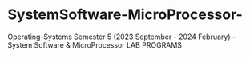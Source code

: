 # SystemSoftware-MicroProcessor-
 Operating-Systems  Semester 5 (2023 September - 2024 February) - System Software &amp; MicroProcessor LAB PROGRAMS
